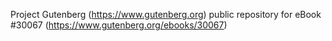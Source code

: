 Project Gutenberg (https://www.gutenberg.org) public repository for eBook #30067 (https://www.gutenberg.org/ebooks/30067)
